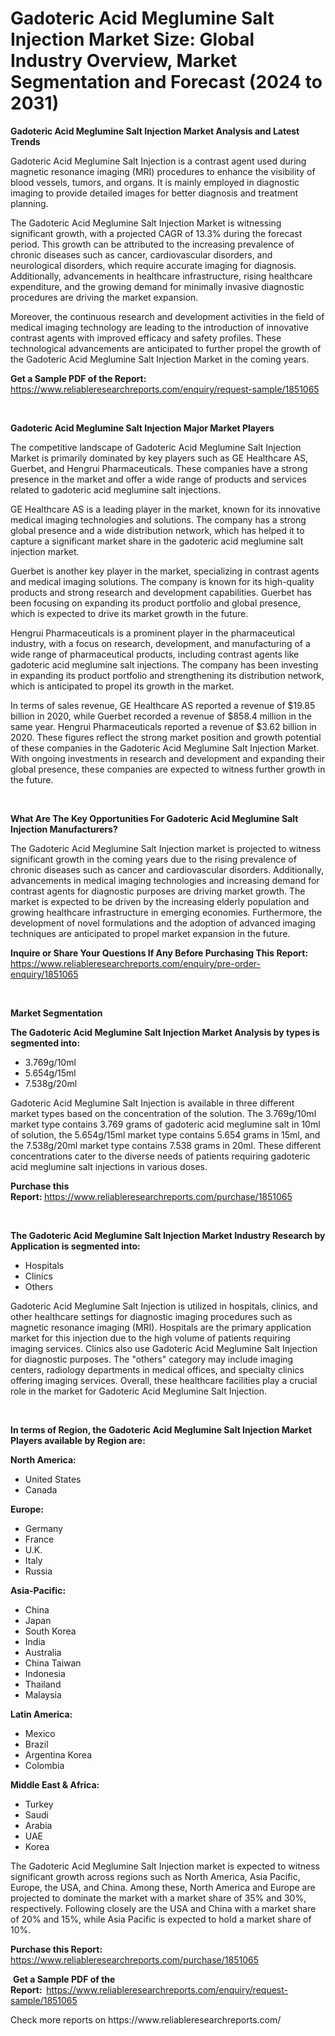 <p><h1>Gadoteric Acid Meglumine Salt Injection Market Size: Global Industry Overview, Market Segmentation and Forecast (2024 to 2031)</h1></p><p><strong>Gadoteric Acid Meglumine Salt Injection Market Analysis and Latest Trends</strong></p>
<p><p>Gadoteric Acid Meglumine Salt Injection is a contrast agent used during magnetic resonance imaging (MRI) procedures to enhance the visibility of blood vessels, tumors, and organs. It is mainly employed in diagnostic imaging to provide detailed images for better diagnosis and treatment planning.</p><p>The Gadoteric Acid Meglumine Salt Injection Market is witnessing significant growth, with a projected CAGR of 13.3% during the forecast period. This growth can be attributed to the increasing prevalence of chronic diseases such as cancer, cardiovascular disorders, and neurological disorders, which require accurate imaging for diagnosis. Additionally, advancements in healthcare infrastructure, rising healthcare expenditure, and the growing demand for minimally invasive diagnostic procedures are driving the market expansion.</p><p>Moreover, the continuous research and development activities in the field of medical imaging technology are leading to the introduction of innovative contrast agents with improved efficacy and safety profiles. These technological advancements are anticipated to further propel the growth of the Gadoteric Acid Meglumine Salt Injection Market in the coming years.</p></p>
<p><strong>Get a Sample PDF of the Report:&nbsp;</strong> <a href="https://www.reliableresearchreports.com/enquiry/request-sample/1851065">https://www.reliableresearchreports.com/enquiry/request-sample/1851065</a></p>
<p>&nbsp;</p>
<p><strong>Gadoteric Acid Meglumine Salt Injection Major Market Players</strong></p>
<p><p>The competitive landscape of Gadoteric Acid Meglumine Salt Injection Market is primarily dominated by key players such as GE Healthcare AS, Guerbet, and Hengrui Pharmaceuticals. These companies have a strong presence in the market and offer a wide range of products and services related to gadoteric acid meglumine salt injections.</p><p>GE Healthcare AS is a leading player in the market, known for its innovative medical imaging technologies and solutions. The company has a strong global presence and a wide distribution network, which has helped it to capture a significant market share in the gadoteric acid meglumine salt injection market.</p><p>Guerbet is another key player in the market, specializing in contrast agents and medical imaging solutions. The company is known for its high-quality products and strong research and development capabilities. Guerbet has been focusing on expanding its product portfolio and global presence, which is expected to drive its market growth in the future.</p><p>Hengrui Pharmaceuticals is a prominent player in the pharmaceutical industry, with a focus on research, development, and manufacturing of a wide range of pharmaceutical products, including contrast agents like gadoteric acid meglumine salt injections. The company has been investing in expanding its product portfolio and strengthening its distribution network, which is anticipated to propel its growth in the market.</p><p>In terms of sales revenue, GE Healthcare AS reported a revenue of $19.85 billion in 2020, while Guerbet recorded a revenue of $858.4 million in the same year. Hengrui Pharmaceuticals reported a revenue of $3.62 billion in 2020. These figures reflect the strong market position and growth potential of these companies in the Gadoteric Acid Meglumine Salt Injection Market. With ongoing investments in research and development and expanding their global presence, these companies are expected to witness further growth in the future.</p></p>
<p>&nbsp;</p>
<p><strong>What Are The Key Opportunities For Gadoteric Acid Meglumine Salt Injection Manufacturers?</strong></p>
<p><p>The Gadoteric Acid Meglumine Salt Injection market is projected to witness significant growth in the coming years due to the rising prevalence of chronic diseases such as cancer and cardiovascular disorders. Additionally, advancements in medical imaging technologies and increasing demand for contrast agents for diagnostic purposes are driving market growth. The market is expected to be driven by the increasing elderly population and growing healthcare infrastructure in emerging economies. Furthermore, the development of novel formulations and the adoption of advanced imaging techniques are anticipated to propel market expansion in the future.</p></p>
<p><strong>Inquire or Share Your Questions If Any Before Purchasing This Report:</strong> <a href="https://www.reliableresearchreports.com/enquiry/pre-order-enquiry/1851065">https://www.reliableresearchreports.com/enquiry/pre-order-enquiry/1851065</a></p>
<p>&nbsp;</p>
<p><strong>Market Segmentation</strong></p>
<p><strong>The Gadoteric Acid Meglumine Salt Injection Market Analysis by types is segmented into:</strong></p>
<p><ul><li>3.769g/10ml</li><li>5.654g/15ml</li><li>7.538g/20ml</li></ul></p>
<p><p>Gadoteric Acid Meglumine Salt Injection is available in three different market types based on the concentration of the solution. The 3.769g/10ml market type contains 3.769 grams of gadoteric acid meglumine salt in 10ml of solution, the 5.654g/15ml market type contains 5.654 grams in 15ml, and the 7.538g/20ml market type contains 7.538 grams in 20ml. These different concentrations cater to the diverse needs of patients requiring gadoteric acid meglumine salt injections in various doses.</p></p>
<p><strong>Purchase this Report:&nbsp;</strong><a href="https://www.reliableresearchreports.com/purchase/1851065">https://www.reliableresearchreports.com/purchase/1851065</a></p>
<p>&nbsp;</p>
<p><strong>The Gadoteric Acid Meglumine Salt Injection Market Industry Research by Application is segmented into:</strong></p>
<p><ul><li>Hospitals</li><li>Clinics</li><li>Others</li></ul></p>
<p><p>Gadoteric Acid Meglumine Salt Injection is utilized in hospitals, clinics, and other healthcare settings for diagnostic imaging procedures such as magnetic resonance imaging (MRI). Hospitals are the primary application market for this injection due to the high volume of patients requiring imaging services. Clinics also use Gadoteric Acid Meglumine Salt Injection for diagnostic purposes. The "others" category may include imaging centers, radiology departments in medical offices, and specialty clinics offering imaging services. Overall, these healthcare facilities play a crucial role in the market for Gadoteric Acid Meglumine Salt Injection.</p></p>
<p>&nbsp;</p>
<p><strong>In terms of Region, the Gadoteric Acid Meglumine Salt Injection Market Players available by Region are:</strong></p>
<p>
    <p> <strong> North America: </strong>
        <ul>
            <li>United States</li>
            <li>Canada</li>
        </ul>
        </p> 
    <p> <strong> Europe: </strong>
        <ul>
            <li>Germany</li>
            <li>France</li>
            <li>U.K.</li>
            <li>Italy</li>
            <li>Russia</li>
        </ul>
        </p> 
    <p> <strong> Asia-Pacific: </strong>
        <ul>
            <li>China</li>
            <li>Japan</li>
            <li>South Korea</li>
            <li>India</li>
            <li>Australia</li>
            <li>China Taiwan</li>
            <li>Indonesia</li>
            <li>Thailand</li>
            <li>Malaysia</li>
        </ul>
        </p> 
    <p> <strong> Latin America: </strong>
        <ul>
            <li>Mexico</li>
            <li>Brazil</li>
            <li>Argentina Korea</li>
            <li>Colombia</li>
        </ul>
        </p> 
    <p> <strong> Middle East & Africa: </strong>
        <ul>
            <li>Turkey</li>
            <li>Saudi</li>
            <li>Arabia</li>
            <li>UAE</li>
            <li>Korea</li>
        </ul>
    </p>
    </p>
<p><p>The Gadoteric Acid Meglumine Salt Injection market is expected to witness significant growth across regions such as North America, Asia Pacific, Europe, the USA, and China. Among these, North America and Europe are projected to dominate the market with a market share of 35% and 30%, respectively. Following closely are the USA and China with a market share of 20% and 15%, while Asia Pacific is expected to hold a market share of 10%.</p></p>
<p><strong>Purchase this Report: </strong><a href="https://www.reliableresearchreports.com/purchase/1851065">https://www.reliableresearchreports.com/purchase/1851065</a></p>
<p>&nbsp;<strong>Get a Sample PDF of the Report:&nbsp;&nbsp;</strong><a href="https://www.reliableresearchreports.com/enquiry/request-sample/1851065">https://www.reliableresearchreports.com/enquiry/request-sample/1851065</a></p>
<p><strong></strong></p>
<p>Check more reports on https://www.reliableresearchreports.com/</p>